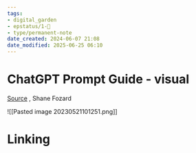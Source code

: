 ```yaml
---
tags: 
- digital_garden
- epstatus/1-🌱
- type/permanent-note
date_created: 2024-06-07 21:08
date_modified: 2025-06-25 06:10
---
```

# ChatGPT Prompt Guide - visual

[Source](https://www.linkedin.com/feed/update/urn:li:activity:7065520541222252544?utm_source=share&utm_medium=member_desktop) , Shane Fozard

![[Pasted image 20230521101251.png]]

# Linking